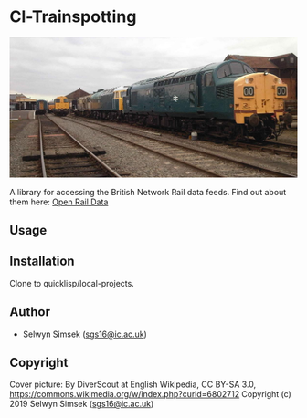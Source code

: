 # Cl-Trainspotting

![A locomotive](./data/cover-picture.jpg "A locomotive")


A library for accessing the British Network Rail data feeds. Find out about them here: [Open Rail Data](https://wiki.openraildata.com/index.php?title=Main_Page)

## Usage

## Installation

Clone to quicklisp/local-projects.

## Author

* Selwyn Simsek (sgs16@ic.ac.uk)

## Copyright
Cover picture:
By DiverScout at English Wikipedia, CC BY-SA 3.0, https://commons.wikimedia.org/w/index.php?curid=6802712
Copyright (c) 2019 Selwyn Simsek (sgs16@ic.ac.uk)
